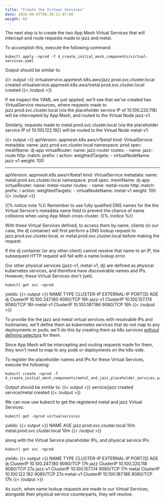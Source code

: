 ```yaml
---
title: "Create the Virtual Services"
date: 2018-08-07T08:30:11-07:00
weight: 60
---
```


The next step is to create the two App Mesh Virtual Services that will intercept and route requests made to jazz and metal.

To accomplish this, execute the following command:

```
kubectl apply -nprod -f 4_create_initial_mesh_components/virtual-services.yaml
```

Output should be similar to:

{{< output >}}
virtualservice.appmesh.k8s.aws/jazz.prod.svc.cluster.local created
virtualservice.appmesh.k8s.aws/metal.prod.svc.cluster.local created
{{< /output >}}

If we inspect the YAML we just applied, we'll see that we've created two VirtualService resources, where requests made to jazz.prod.svc.cluster.local (via the placeholder service IP of 10.100.220.118) will be intercepted by App Mesh, and routed to the Virtual Node jazz-v1.

Similarly, requests made to metal.prod.svc.cluster.local (via the placeholder service IP of 10.100.122.192) will be routed to the Virtual Node metal-v1:

{{< output >}}
apiVersion: appmesh.k8s.aws/v1beta1
kind: VirtualService
metadata:
  name: jazz.prod.svc.cluster.local
  namespace: prod
spec:
  meshName: dj-app
  virtualRouter:
    name: jazz-router
  routes:
    - name: jazz-route
      http:
        match:
          prefix: /
        action:
          weightedTargets:
            - virtualNodeName: jazz-v1
              weight: 100

---
apiVersion: appmesh.k8s.aws/v1beta1
kind: VirtualService
metadata:
  name: metal.prod.svc.cluster.local
  namespace: prod
spec:
  meshName: dj-app
  virtualRouter:
    name: metal-router
  routes:
    - name: metal-route
      http:
        match:
          prefix: /
        action:
          weightedTargets:
            - virtualNodeName: metal-v1
              weight: 100
{{< /output >}}

{{% notice note %}}
Remember to use fully qualified DNS names for the the Virtual Service's metadata.name field to prevent the chance of name collisions when using App Mesh cross-cluster.
{{% /notice %}}

With these Virtual Services defined, to access them by name, clients (in our case, the dj container) will first perform a DNS lookup request to  jazz.prod.svc.cluster.local, or metal.prod.svc.cluster.local before making the request.

If the dj container (or any other client) cannot resolve that name to an IP, the subsequent HTTP request will fail with a name lookup error.

Our other physical services (jazz-v1, metal-v1, dj) are defined as physical kubernetes services, and therefore have discoverable names and IPs.  However, these Virtual Services don't (yet).

```
kubectl get svc -nprod
```

yields:
{{< output >}}
NAME       TYPE        CLUSTER-IP       EXTERNAL-IP   PORT(S)    AGE
dj         ClusterIP   10.100.247.180   <none>        9080/TCP   16h
jazz-v1    ClusterIP   10.100.157.174   <none>        9080/TCP   16h
metal-v1   ClusterIP   10.100.187.186   <none>        9080/TCP   16h
{{< /output >}}

To provide the the jazz and metal virtual services with resolvable IPs and hostnames, we'll define them as kubernetes services that do not map to any deployments or pods;   we'll do this by creating them as k8s services [without defining selectors](https://kubernetes.io/docs/concepts/services-networking/service/#services-without-selectors) for them.   

Since App Mesh will be intercepting and routing requests made for them, they won't need to map to any pods or deployments on the k8s-side.

To register the placeholder names and IPs for these Virtual Services, execute the following:

```
kubectl create -nprod -f 4_create_initial_mesh_components/metal_and_jazz_placeholder_services.yaml
```

Output should be similar to:
{{< output >}}
service/jazz created
service/metal created
{{< /output >}}

We can now use kubectl to get the registered metal and jazz Virtual Services:

```
kubectl get -nprod virtualservices
```

yields:
{{< output >}}
NAME                           AGE
jazz.prod.svc.cluster.local    10m
metal.prod.svc.cluster.local   10m
{{< /output >}}

along with the Virtual Service placeholder IPs, and physical service IPs:

```
kubectl get svc -nprod
```

yields:
{{< output >}}
NAME       TYPE        CLUSTER-IP       EXTERNAL-IP   PORT(S)    AGE
dj         ClusterIP   10.100.247.180   <none>        9080/TCP   17h
jazz       ClusterIP   10.100.220.118   <none>        9080/TCP   27s
jazz-v1    ClusterIP   10.100.157.174   <none>        9080/TCP   17h
metal      ClusterIP   10.100.122.192   <none>        9080/TCP   27s
metal-v1   ClusterIP   10.100.187.186   <none>        9080/TCP   17h
{{< /output >}}

As such, when name lookup requests are made to our Virtual Services, alongside their physical service counterparts, they will resolve.
